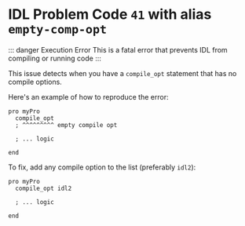 # IDL Problem Code `41` with alias `empty-comp-opt`

::: danger Execution Error
This is a fatal error that prevents IDL from compiling or running code
:::

This issue detects when you have a `compile_opt` statement that has no compile options.

Here's an example of how to reproduce the error:

```idl
pro myPro
  compile_opt
  ; ^^^^^^^^^ empty compile opt

  ; ... logic

end
```

To fix, add any compile option to the list (preferably `idl2`):

```idl
pro myPro
  compile_opt idl2

  ; ... logic

end
```
